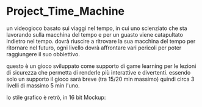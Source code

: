 # Project_Time_Machine
un videogioco basato sui viaggi nel tempo, in cui uno scienziato che sta lavorando sulla macchina del tempo e per un guasto viene catapultato indietro nel tempo.
dovrà riuscire a ritrovare la sua macchina del tempo per ritornare nel futuro, ogni livello dovrà affrontare vari pericoli per poter raggiungere il suo obbiettivo.


questo è un gioco sviluppato come supporto di game learning per le lezioni di sicurezza che permetta di renderle più interattive e divertenti.
essendo solo un supporto il gioco sarà breve (tra 15/20 min massimo) quindi circa 3 livelli di massimo 5 min l'uno.


lo stile grafico è retrò, in 16 bit
Mockup:

